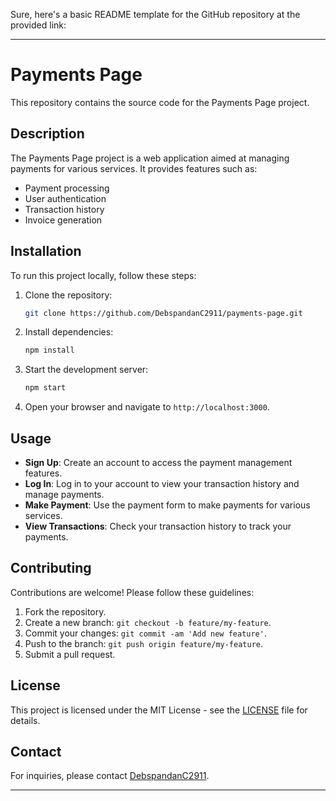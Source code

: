 Sure, here's a basic README template for the GitHub repository at the provided link:

---

# Payments Page

This repository contains the source code for the Payments Page project.

## Description

The Payments Page project is a web application aimed at managing payments for various services. It provides features such as:

- Payment processing
- User authentication
- Transaction history
- Invoice generation

## Installation

To run this project locally, follow these steps:

1. Clone the repository:
   ```bash
   git clone https://github.com/DebspandanC2911/payments-page.git
   ```

2. Install dependencies:
   ```bash
   npm install
   ```

3. Start the development server:
   ```bash
   npm start
   ```

4. Open your browser and navigate to `http://localhost:3000`.

## Usage

- **Sign Up**: Create an account to access the payment management features.
- **Log In**: Log in to your account to view your transaction history and manage payments.
- **Make Payment**: Use the payment form to make payments for various services.
- **View Transactions**: Check your transaction history to track your payments.

## Contributing

Contributions are welcome! Please follow these guidelines:

1. Fork the repository.
2. Create a new branch: `git checkout -b feature/my-feature`.
3. Commit your changes: `git commit -am 'Add new feature'`.
4. Push to the branch: `git push origin feature/my-feature`.
5. Submit a pull request.

## License

This project is licensed under the MIT License - see the [LICENSE](LICENSE) file for details.

## Contact

For inquiries, please contact [DebspandanC2911](https://github.com/DebspandanC2911).

--- 




